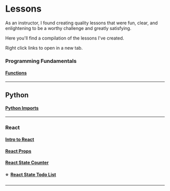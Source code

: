# Lessons

As an instructor, I found creating quality lessons that were fun, clear, and enlightening to be a worthy challenge and greatly satisfying.

Here you'll find a compilation of the lessons I've created.

Right click links to open in a new tab.

### Programming Fundamentals
#### [Functions](https://github.com/msolorio/functions_lesson_plan)

---

## Python
#### [Python Imports](https://github.com/msolorio/python_imports_lesson)

---

### React
#### [Intro to React](https://github.com/msolorio/react_intro_lesson_plan)
#### [React Props](https://github.com/msolorio/react_props_lesson_plan)
#### [React State Counter](https://github.com/msolorio/react_state_counter)
#### ⭐️ &nbsp;[React State Todo List](https://github.com/msolorio/react_state_todo)

---